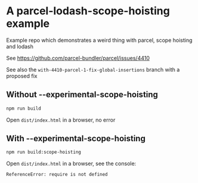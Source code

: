 # A parcel-lodash-scope-hoisting example
Example repo which demonstrates a weird thing with parcel, scope hoisting and lodash

See https://github.com/parcel-bundler/parcel/issues/4410

See also the `with-4410-parcel-1-fix-global-insertions` branch with a proposed fix

## Without --experimental-scope-hoisting
```bash
npm run build
```

Open `dist/index.html` in a browser, no error


## With --experimental-scope-hoisting
```bash
npm run build:scope-hoisting
```

Open `dist/index.html` in a browser, see the console:

```
ReferenceError: require is not defined
```
